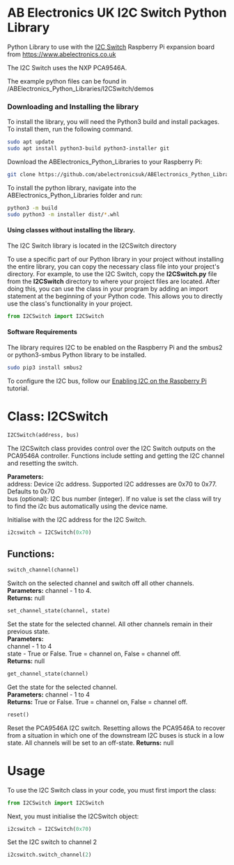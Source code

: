 AB Electronics UK I2C Switch Python Library
=====

Python Library to use with the [I2C Switch](https://www.abelectronics.co.uk/p/84/i2c-switch "I2C Switch") Raspberry Pi expansion board from https://www.abelectronics.co.uk

The I2C Switch uses the NXP PCA9546A.

The example python files can be found in /ABElectronics_Python_Libraries/I2CSwitch/demos  

### Downloading and Installing the library

To install the library, you will need the Python3 build and install packages. To install them, run the following command.

```bash
sudo apt update
sudo apt install python3-build python3-installer git
```

Download the ABElectronics_Python_Libraries to your Raspberry Pi: 

```bash
git clone https://github.com/abelectronicsuk/ABElectronics_Python_Libraries.git
```

To install the python library, navigate into the ABElectronics_Python_Libraries folder and run:  

```bash
python3 -m build
sudo python3 -m installer dist/*.whl
```

#### Using classes without installing the library.

The I2C Switch library is located in the I2CSwitch directory  

To use a specific part of our Python library in your project without installing the entire library, you can copy the necessary class file into your project's directory. For example, to use the I2C Switch, copy the **I2CSwitch.py** file from the **I2CSwitch** directory to where your project files are located. After doing this, you can use the class in your program by adding an import statement at the beginning of your Python code. This allows you to directly use the class's functionality in your project.

```python
from I2CSwitch import I2CSwitch
```

#### Software Requirements

The library requires I2C to be enabled on the Raspberry Pi and the smbus2 or python3-smbus Python library to be installed.  

```bash
sudo pip3 install smbus2
```

To configure the I2C bus, follow our [Enabling I2C on the Raspberry Pi](https://www.abelectronics.co.uk/kb/article/1/i2c-part-2-enabling-i2c-on-the-raspberry-pi) tutorial.


# Class: I2CSwitch #

```python
I2CSwitch(address, bus)
```
The I2CSwitch class provides control over the I2C Switch outputs on the PCA9546A controller.  Functions include setting and getting the I2C channel and resetting the switch.  

**Parameters:**  
address: Device i2c address. Supported I2C addresses are 0x70 to 0x77. Defaults to 0x70  
bus (optional): I2C bus number (integer).  If no value is set the class will try to find the i2c bus automatically using the device name.  

Initialise with the I2C address for the I2C Switch. 

```python
i2cswitch = I2CSwitch(0x70)
```

Functions:
----------

```python
switch_channel(channel) 
```
Switch on the selected channel and switch off all other channels.  
**Parameters:** channel - 1 to 4.  
**Returns:** null  

```python
set_channel_state(channel, state) 
```
Set the state for the selected channel.  All other channels remain in their previous state.  
**Parameters:**  
channel - 1 to 4  
state - True or False. True = channel on, False = channel off.  
**Returns:** null  

```python
get_channel_state(channel) 
```
Get the state for the selected channel.  
**Parameters:** channel - 1 to 4  
**Returns:** True or False. True = channel on, False = channel off.  

```python
reset() 
```
Reset the PCA9546A I2C switch.  Resetting allows the PCA9546A to recover from a situation in which one of the downstream I2C buses is stuck in a low state.  All channels will be set to an off-state.
**Returns:** null  


Usage
====

To use the I2C Switch class in your code, you must first import the class:
```python
from I2CSwitch import I2CSwitch
```
Next, you must initialise the I2CSwitch object:
```python
i2cswitch = I2CSwitch(0x70)
```
Set the I2C switch to channel 2
```python
i2cswitch.switch_channel(2)  
```
